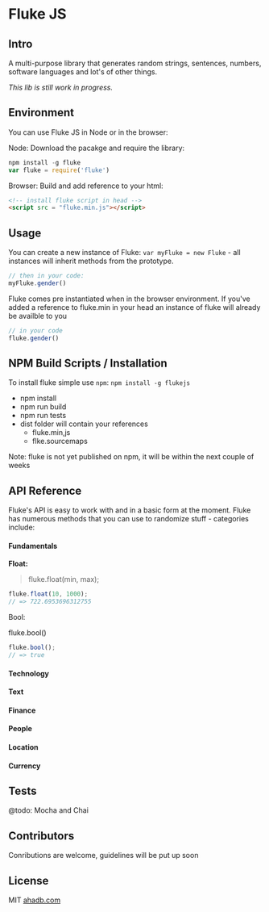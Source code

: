 # Fluke JS

## Intro

A multi-purpose library that generates random strings, sentences, numbers, software languages and lot's of other things.

*This lib is still work in progress.*

## Environment

You can use Fluke JS in Node or in the browser:

Node: Download the pacakge and require the library:

``` javascript
npm install -g fluke
var fluke = require('fluke')
```

Browser: Build and add reference to your html:

``` html
<!-- install fluke script in head -->
<script src = "fluke.min.js"></script>
```

## Usage

You can create a new instance of Fluke: `var myFluke = new Fluke` - all instances will inherit methods from the prototype.

 ``` javascript
 // then in your code:
 myFluke.gender()
 ```
Fluke comes pre instantiated when in the browser environment. If you've added a reference to fluke.min in your head an instance of fluke will already be availble to you

 ``` javascript
 // in your code
 fluke.gender()
 ```

## NPM Build Scripts / Installation

To install fluke simple use `npm`: `npm install -g flukejs`

* npm install
* npm run build
* npm run tests
* dist folder will contain your references
  * fluke.min,js
  * flke.sourcemaps


Note: fluke is not yet published on npm, it will be within the next couple of weeks

## API Reference

Fluke's API is easy to work with and in a basic form at the moment. Fluke has numerous methods that you can use to randomize stuff - categories include:

#### Fundamentals

**Float:**


> fluke.float(min, max);

```javascript
fluke.float(10, 1000);
// => 722.6953696312755
```

Bool:

fluke.bool()

```javascript
fluke.bool();
// => true
```


#### Technology

#### Text

#### Finance

#### People

#### Location

#### Currency

## Tests

@todo: Mocha and Chai

## Contributors

Conributions are welcome, guidelines will be put up soon

## License

MIT [ahadb.com](http:////ahadb.com)


